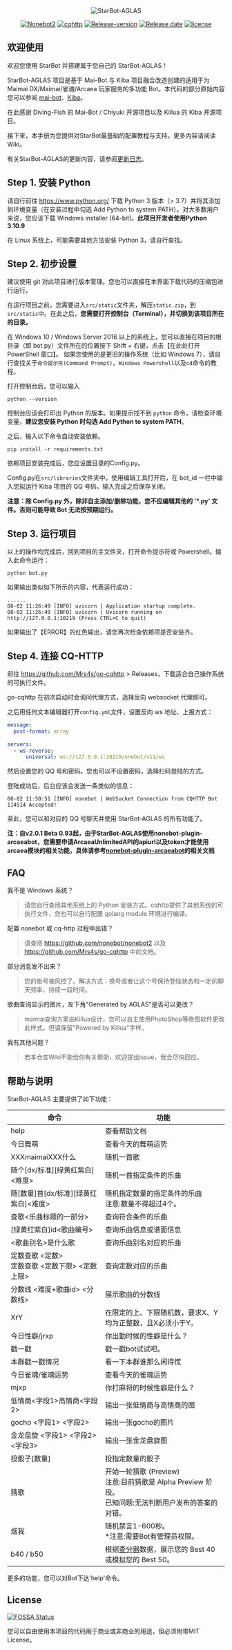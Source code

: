 <div align="center">

![StarBot-AGLAS](https://socialify.git.ci/Rinfair-CSP-A016/StarBot-AGLAS/image?description=1&descriptionEditable=%E5%9F%BA%E4%BA%8E%20Kiba%20%26%20MaiBot%20%E9%A1%B9%E7%9B%AE%E5%BC%80%E5%8F%91%E7%9A%84%20NoneBot%20%E6%A1%86%E6%9E%B6%E7%9A%84%E5%A4%9A%E5%8A%9F%E8%83%BD%E9%9F%B3%E6%B8%B8%20Bot%EF%BC%8C%20%E7%89%88%E6%9C%AC%20v2.0.1%20Beta%200.95&font=KoHo&forks=1&issues=1&language=1&logo=https%3A%2F%2Fs2.loli.net%2F2023%2F01%2F06%2FmOJSs68BjPKqnoh.jpg&name=1&pattern=Circuit%20Board&pulls=1&stargazers=1&theme=Auto)

<p align="center">

[![Nonebot2](https://img.shields.io/badge/Onebot-Nonebot2-red?style=for-the-badge&logo=appveyor&color=blue)](https://github.com/nonebot/nonebot2)
[![cqhttp](https://img.shields.io/badge/OneBot-go--cqhttp-green.svg?style=for-the-badge&logo=appveyor&color=blue)](https://github.com/Mrs4s/go-cqhttp)
[![Release-version](https://img.shields.io/github/v/release/Rinfair-CSP-A016/StarBot-AGLAS?include_prereleases&label=Version&display_name=tag&style=for-the-badge)](https://github.com/Rinfair-CSP-A016/StarBot-AGLAS/releases)
[![Release date](https://img.shields.io/github/release-date-pre/Rinfair-CSP-A016/StarBot-AGLAS?style=for-the-badge)](https://github.com/Rinfair-CSP-A016/StarBot-AGLAS/releases)
[![license](https://img.shields.io/github/license/Rinfair-CSP-A016/StarBot-AGLAS?style=for-the-badge)](https://github.com/Rinfair-CSP-A016/StarBot-AGLAS/blob/master/LICENSE)

<div align="left">

## 欢迎使用

欢迎您使用 StarBot 并搭建属于您自己的 StarBot-AGLAS！

StarBot-AGLAS 项目是基于 Mai-Bot 与 Kiba 项目融合改造创建的适用于为 Maimai DX/Maimai/雀魂/Arcaea 玩家服务的多功能 Bot。本代码的部分原始内容您可以参阅 [mai-bot](https://github.com/Diving-Fish/mai-bot)、[Kiba](https://github.com/KilluaSakata/Kiba)。

在此感谢 Diving-Fish 的 Mai-Bot / Chiyuki 开源项目以及 Killua 的 Kiba 开源项目。

接下来，本手册为您提供对StarBot最基础的配置教程与支持。更多内容请阅读Wiki。

有关StarBot-AGLAS的更新内容，请参阅[更新日志](https://github.com/Rinfair-CSP-A016/StarBot-AGLAS/blob/master/CHANGELOG.md)。

## Step 1. 安装 Python

请自行前往 https://www.python.org/ 下载 Python 3 版本（> 3.7）并将其添加到环境变量（在安装过程中勾选 Add Python to system PATH）。对大多数用户来说，您应该下载 Windows installer (64-bit)。**此项目开发者使用Python 3.10.9**

在 Linux 系统上，可能需要其他方法安装 Python 3，请自行查找。

## Step 2. 初步设置

建议使用 git 对此项目进行版本管理。您也可以直接在本界面下载代码的压缩包进行运行。

在运行项目之前，您需要进入`src/static`文件夹，解压`static.zip`，到`src/static`中。在此之后，**您需要打开控制台（Terminal），并切换到该项目所在的目录。**

在 Windows 10 / Windows Server 2016 以上的系统上，您可以直接在项目的根目录（即 bot.py）文件所在的位置按下 Shift + 右键，点击【在此处打开 PowerShell 窗口】。
如果您使用的是更旧的操作系统（比如 Windows 7），请自行查找关于`命令提示符(Command Prompt)`，`Windows Powershell`以及`cd`命令的教程。

打开控制台后，您可以输入
```
python --version
```
控制台应该会打印出 Python 的版本。如果提示找不到 `python` 命令，请检查环境变量，**建议您安装 Python 时勾选 Add Python to system PATH**。

之后，输入以下命令自动安装依赖。
```
pip install -r requirements.txt
```
依赖项目安装完成后，您应设置目录的Config.py。

Config.py在`src/libraries`文件夹中。使用编辑工具打开后，在 bot_id 一栏中输入您拟运行 Kiba 项目的 QQ 号码，输入完成之后保存关闭。

**注意：除 Config.py 外，除非自主添加/删除功能，您不应编辑其他的 '*.py' 文件。否则可能导致 Bot 无法按预期运行。**

## Step 3. 运行项目

以上的操作均完成后，回到项目的主文件夹，打开命令提示符或 Powershell。输入此命令运行：
```
python bot.py
```
如果输出类似如下所示的内容，代表运行成功：
```
......
08-02 11:26:49 [INFO] uvicorn | Application startup complete.
08-02 11:26:49 [INFO] uvicorn | Uvicorn running on http://127.0.0.1:10219 (Press CTRL+C to quit)
```
如果输出了【ERROR】的红色输出，请您再次检查依赖项是否安装齐。

## Step 4. 连接 CQ-HTTP

前往 https://github.com/Mrs4s/go-cqhttp > Releases，下载适合自己操作系统的可执行文件。

go-cqhttp 在初次启动时会询问代理方式，选择反向 websocket 代理即可。

之后用任何文本编辑器打开`config.yml`文件，设置反向 ws 地址、上报方式：
```yml
message:
  post-format: array
  
servers:
  - ws-reverse:
      universal: ws://127.0.0.1:10219/onebot/v11/ws
```
然后设置您的 QQ 号和密码。您也可以不设置密码，选择扫码登陆的方式。

登陆成功后，后台应该会发送一条类似的信息：
```
08-02 11:50:51 [INFO] nonebot | WebSocket Connection from CQHTTP Bot 114514 Accepted!
```
至此，您可以和对应的 QQ 号聊天并使用 StarBot-AGLAS 的所有功能了。

**注：自v2.0.1 Beta 0.93起，由于StarBot-AGLAS使用nonebot-plugin-arcaeabot，您需要申请ArcaeaUnlimitedAPI的apiurl以及token才能使用arcaea模块的相关功能，具体请参考[nonebot-plugin-arcaeabot](https://github.com/SEAFHMC/nonebot-plugin-arcaeabot)的相关文档**

## FAQ

我不是 Windows 系统？
> 请您自行查阅其他系统上的 Python 安装方式。cqhttp提供了其他系统的可执行文件，您也可以自行配置 golang module 环境进行编译。

配置 nonebot 或 cq-http 过程中出错？
> 请查阅 https://github.com/nonebot/nonebot2 以及 https://github.com/Mrs4s/go-cqhttp 中的文档。

部分消息发不出来？
> 您的账号被风控了。解决方式：换号或者让这个号保持登陆状态和一定的聊天频率，持续一段时间。

歌曲查询显示的图片，左下角"Generated by AGLAS"是否可以更改？
> maimai查询方案由Killua设计，您可以自主使用PhotoShop等修图软件更改此样式。但请保留"Powered by Killua"字样。

我有其他问题？
> 若本仓库Wiki不能给你有关帮助，欢迎提出issue，我会尽快回应。

## 帮助与说明

StarBot-AGLAS 主要提供了如下功能：

命令 | 功能
--- | ---
help | 查看帮助文档
今日舞萌 | 查看今天的舞萌运势
XXXmaimaiXXX什么 | 随机一首歌
随个[dx/标准][绿黄红紫白]<难度> | 随机一首指定条件的乐曲
随[数量]首[dx/标准][绿黄红紫白]<难度> | 随机指定数量的指定条件的乐曲<br>注意:数量不得超过4个。
查歌<乐曲标题的一部分> | 查询符合条件的乐曲
[绿黄红紫白]id<歌曲编号> | 查询乐曲信息或谱面信息
<歌曲别名>是什么歌 | 查询乐曲别名对应的乐曲
定数查歌 <定数> <br> 定数查歌 <定数下限> <定数上限> |  查询定数对应的乐曲
分数线 <难度+歌曲id> <分数线> | 展示歌曲的分数线
XrY | 在限定的上、下限随机数，要求X、Y均为正整数，且X必须小于Y。
今日性癖/jrxp | 你出勤时候的性癖是什么？
戳一戳 | 戳一戳bot试试吧。
本群戳一戳情况 | 看一下本群谁那么闲得慌
今日雀魂/雀魂运势 | 查看今天的雀魂运势
mjxp | 你打麻将的时候性癖是什么？
低情商<字段1>高情商<字段2> | 输出一张低情商与高情商的图
gocho <字段1> <字段2> | 输出一张gocho的图片
金龙盘旋 <字段1> <字段2> <字段3> | 输出一张金龙盘旋图
投骰子[数量] | 投指定数量的骰子
猜歌 | 开始一轮猜歌 (Preview)*<br>* 注意:目前猜歌是 Alpha Preview 阶段。<br> 已知问题:无法判断用户发布的答案的对错。
烟我 | 随机禁言1-600秒。<br>*注意:需要Bot有管理员权限。
b40 / b50 | 根据[查分器](https://www.diving-fish.com/maimaidx/prober/)数据，展示您的 Best 40 或模拟您的 Best 50。

更多的功能，您可以对Bot下达'help'命令。

## License

[![FOSSA Status](https://app.fossa.com/api/projects/git%2Bgithub.com%2FRinfair-CSP-A016%2FStarBot-AGLAS.svg?type=large)](https://app.fossa.com/projects/git%2Bgithub.com%2FRinfair-CSP-A016%2FStarBot-AGLAS?ref=badge_large)

您可以自由使用本项目的代码用于商业或非商业的用途，但必须附带MIT License。

